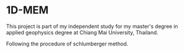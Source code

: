 # 1D-MEM
This project is part of my independent study for my master's degree in applied geophysics degree at Chiang Mai University, Thailand.

Following the procedure of schlumberger method.


